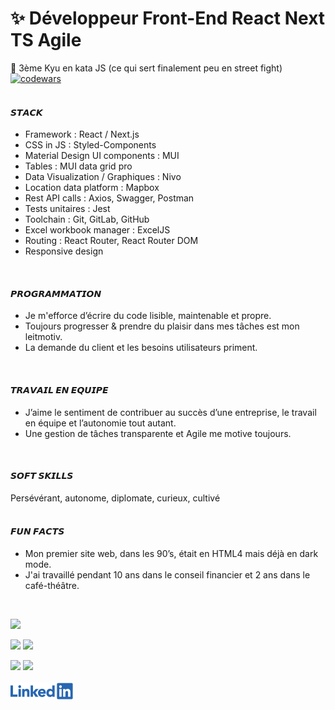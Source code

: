  # ✨ Développeur Front-End React Next TS Agile  

🥋 3ème Kyu en kata JS (ce qui sert finalement peu en street fight) [![codewars](https://www.codewars.com/users/Maxime%20Verdy/badges/micro)](https://www.codewars.com/users/Maxime%20Verdy)  
<br/>  

#### 𝙎𝙏𝘼𝘾𝙆   
- Framework : React / Next.js
- CSS in JS : Styled-Components
- Material Design UI components : MUI
- Tables : MUI data grid pro
- Data Visualization / Graphiques : Nivo
- Location data platform : Mapbox
- Rest API calls : Axios, Swagger, Postman
- Tests unitaires : Jest
- Toolchain : Git, GitLab, GitHub
- Excel workbook manager : ExcelJS
- Routing : React Router, React Router DOM
- Responsive design  
<br/>

#### 𝙋𝙍𝙊𝙂𝙍𝘼𝙈𝙈𝘼𝙏𝙄𝙊𝙉  
- Je m'efforce d’écrire du code lisible, maintenable et propre.  
- Toujours progresser & prendre du plaisir dans mes tâches est mon leitmotiv.  
- La demande du client et les besoins utilisateurs priment.   
<br/>

#### 𝙏𝙍𝘼𝙑𝘼𝙄𝙇 𝙀𝙉 𝙀𝙌𝙐𝙄𝙋𝙀  
- J’aime le sentiment de contribuer au succès d’une entreprise, le travail en équipe et l’autonomie tout autant.  
- Une gestion de tâches transparente et Agile me motive toujours.   
<br/>

#### 𝙎𝙊𝙁𝙏 𝙎𝙆𝙄𝙇𝙇𝙎  
Persévérant, autonome, diplomate, curieux, cultivé  
<br/>

#### 𝙁𝙐𝙉 𝙁𝘼𝘾𝙏𝙎  
- Mon premier site web, dans les 90’s, était en HTML4 mais déjà en dark mode.  
- J'ai travaillé pendant 10 ans dans le conseil financier et 2 ans dans le café-théâtre.  
<br/>


![](https://github-profile-summary-cards.vercel.app/api/cards/profile-details?username=MaximeVerdy&theme=nord_bright)

![](https://github-profile-summary-cards.vercel.app/api/cards/repos-per-language?username=MaximeVerdy&theme=nord_bright)    ![](https://github-profile-summary-cards.vercel.app/api/cards/most-commit-language?username=MaximeVerdy&theme=nord_bright)

![](https://github-profile-summary-cards.vercel.app/api/cards/stats?username=MaximeVerdy&theme=nord_bright) ![](https://github-profile-summary-cards.vercel.app/api/cards/productive-time?username=MaximeVerdy&theme=nord_bright)
<br/>
<br/>
<a href="https://www.linkedin.com/in/maximeverdy/">
<img src="Linkedin-logo.png" width="100" alt="badge LinkedIn">
</a>
